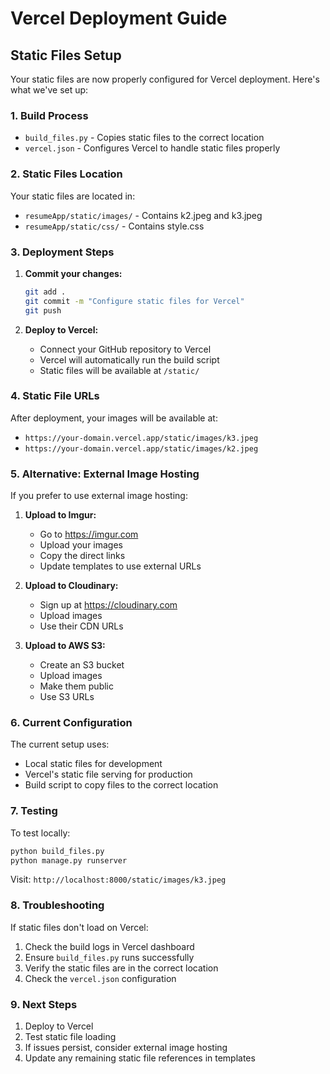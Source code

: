 # Vercel Deployment Guide

## Static Files Setup

Your static files are now properly configured for Vercel deployment. Here's what we've set up:

### 1. Build Process
- `build_files.py` - Copies static files to the correct location
- `vercel.json` - Configures Vercel to handle static files properly

### 2. Static Files Location
Your static files are located in:
- `resumeApp/static/images/` - Contains k2.jpeg and k3.jpeg
- `resumeApp/static/css/` - Contains style.css

### 3. Deployment Steps

1. **Commit your changes:**
   ```bash
   git add .
   git commit -m "Configure static files for Vercel"
   git push
   ```

2. **Deploy to Vercel:**
   - Connect your GitHub repository to Vercel
   - Vercel will automatically run the build script
   - Static files will be available at `/static/`

### 4. Static File URLs
After deployment, your images will be available at:
- `https://your-domain.vercel.app/static/images/k3.jpeg`
- `https://your-domain.vercel.app/static/images/k2.jpeg`

### 5. Alternative: External Image Hosting

If you prefer to use external image hosting:

1. **Upload to Imgur:**
   - Go to https://imgur.com
   - Upload your images
   - Copy the direct links
   - Update templates to use external URLs

2. **Upload to Cloudinary:**
   - Sign up at https://cloudinary.com
   - Upload images
   - Use their CDN URLs

3. **Upload to AWS S3:**
   - Create an S3 bucket
   - Upload images
   - Make them public
   - Use S3 URLs

### 6. Current Configuration

The current setup uses:
- Local static files for development
- Vercel's static file serving for production
- Build script to copy files to the correct location

### 7. Testing

To test locally:
```bash
python build_files.py
python manage.py runserver
```

Visit: `http://localhost:8000/static/images/k3.jpeg`

### 8. Troubleshooting

If static files don't load on Vercel:
1. Check the build logs in Vercel dashboard
2. Ensure `build_files.py` runs successfully
3. Verify the static files are in the correct location
4. Check the `vercel.json` configuration

### 9. Next Steps

1. Deploy to Vercel
2. Test static file loading
3. If issues persist, consider external image hosting
4. Update any remaining static file references in templates 